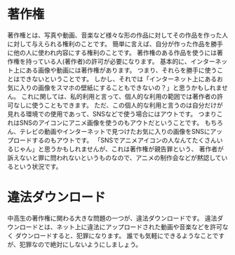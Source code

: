 # 著作権
著作権とは、写真や動画、音楽など様々な形の作品に対してその作品を作った人に対して与えられる権利のことです。
簡単に言えば、自分が作った作品を勝手に他の人に使われ内容にする権利のことです。
著作権のある作品を使うには著作権を持っている人(著作者)の許可が必要になります。
基本的に、インターネット上にある画像や動画には著作権があります。
つまり、それらを勝手に使うことはできないということです。
しかし、それでは「インターネット上にあるお気に入りの画像をスマホの壁紙にすることもできないの？」と思うかもしれません。
これに関しては、私的利用と言って、個人的な利用の範囲では著作者の許可なしに使うこともできます。
ただ、この個人的な利用と言うのは自分だけが見れる環境での使用であって、SNSなどで使う場合にはアウトです。
つまりこれはSNSのアイコンにアニメ画像を使うのもアウトだということです。
もちろん、テレビの動画やインターネットで見つけたお気に入りの画像をSNSにアップロードするのもアウトです。
「SNSでアニメアイコンの人なんてたくさんいるじゃん」と思うかもしれませんが、これは著作権が親告罪という、
著作者が訴えないと罪に問われないというものなので、アニメの制作会などが黙認しているという状況です。

# 違法ダウンロード
中高生の著作権に関わる大きな問題の一つが、違法ダウンロードです。
違法ダウンロードとは、ネット上に違法にアップロードされた動画や音楽などを許可なく
ダウンロードすると、犯罪になります。
誰でも気軽にできるようなことですが、犯罪なので絶対にしないようにしましょう。
